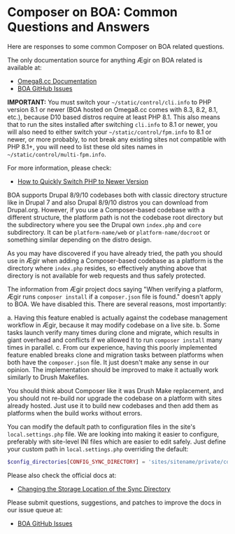 
# Composer on BOA: Common Questions and Answers

Here are responses to some common Composer on BOA related questions.

The only documentation source for anything Ægir on BOA related is available at:
- [Omega8.cc Documentation](https://learn.omega8.cc)
- [BOA GitHub Issues](https://github.com/omega8cc/boa/issues?utf8=✓&q=is%3Aissue+composer)

**IMPORTANT:** You must switch your `~/static/control/cli.info` to PHP version 8.1 or newer (BOA hosted on Omega8.cc comes with 8.3, 8.2, 8.1, etc.), because D10 based distros require at least PHP 8.1. This also means that to run the sites installed after switching `cli.info` to 8.1 or newer, you will also need to either switch your `~/static/control/fpm.info` to 8.1 or newer, or more probably, to not break any existing sites not compatible with PHP 8.1+, you will need to list these old sites names in `~/static/control/multi-fpm.info`.

For more information, please check:
- [How to Quickly Switch PHP to Newer Version](https://learn.omega8.cc/how-to-quickly-switch-php-to-newer-version-330)

BOA supports Drupal 8/9/10 codebases both with classic directory structure like in Drupal 7 and also Drupal 8/9/10 distros you can download from Drupal.org. However, if you use a Composer-based codebase with a different structure, the platform path is not the codebase root directory but the subdirectory where you see the Drupal own `index.php` and `core` subdirectory. It can be `platform-name/web` or `platform-name/docroot` or something similar depending on the distro design.

As you may have discovered if you have already tried, the path you should use in Ægir when adding a Composer-based codebase as a platform is the directory where `index.php` resides, so effectively anything above that directory is not available for web requests and thus safely protected.

The information from Ægir project docs saying "When verifying a platform, Ægir runs `composer install` if a `composer.json` file is found." doesn't apply to BOA. We have disabled this. There are several reasons, most importantly:

a. Having this feature enabled is actually against the codebase management workflow in Ægir, because it may modify codebase on a live site.
b. Some tasks launch verify many times during clone and migrate, which results in giant overhead and conflicts if we allowed it to run `composer install` many times in parallel.
c. From our experience, having this poorly implemented feature enabled breaks clone and migration tasks between platforms when both have the `composer.json` file. It just doesn't make any sense in our opinion. The implementation should be improved to make it actually work similarly to Drush Makefiles.

You should think about Composer like it was Drush Make replacement, and you should not re-build nor upgrade the codebase on a platform with sites already hosted. Just use it to build new codebases and then add them as platforms when the build works without errors.

You can modify the default path to configuration files in the site's `local.settings.php` file. We are looking into making it easier to configure, preferably with site-level INI files which are easier to edit safely. Just define your custom path in `local.settings.php` overriding the default:

```php
$config_directories[CONFIG_SYNC_DIRECTORY] = 'sites/sitename/private/config/sync';
```

Please also check the official docs at:
- [Changing the Storage Location of the Sync Directory](https://www.drupal.org/docs/8/configuration-management/changing-the-storage-location-of-the-sync-directory)

Please submit questions, suggestions, and patches to improve the docs in our issue queue at:
- [BOA GitHub Issues](https://github.com/omega8cc/boa/issues)
